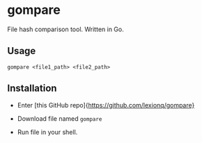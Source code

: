 # gompare

File hash comparison tool. Written in Go.

## Usage

`gompare <file1_path> <file2_path>`

## Installation

- Enter [this GitHub repo]{https://github.com/lexionq/gompare}

- Download file named `gompare`

- Run file in your shell.
